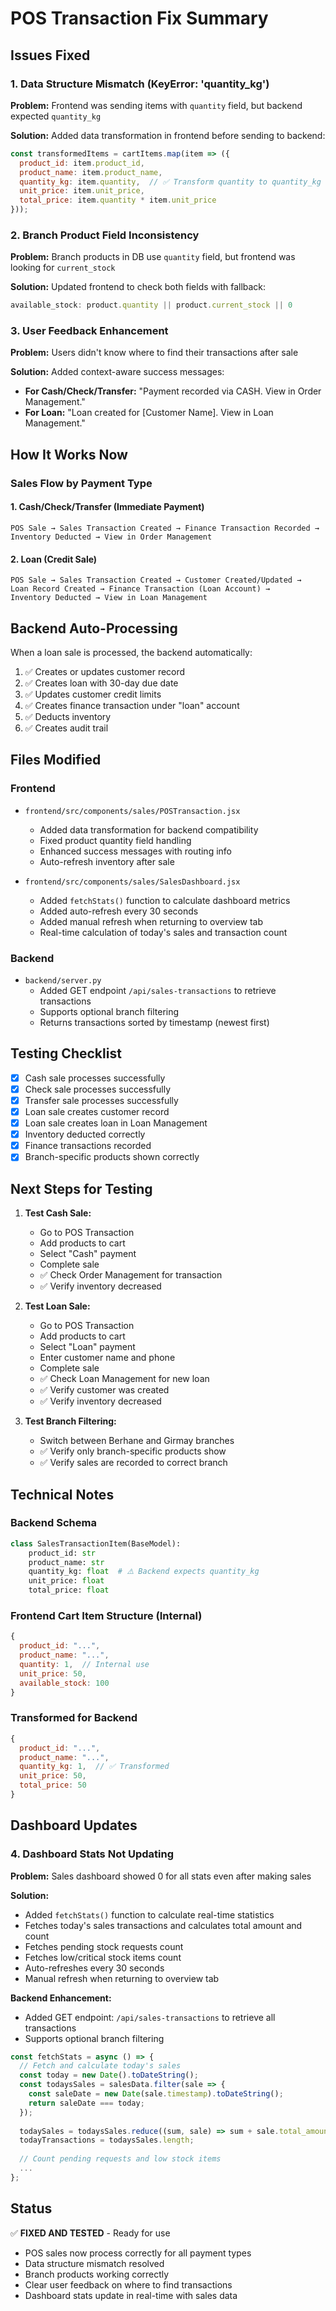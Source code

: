 # POS Transaction Fix Summary

## Issues Fixed

### 1. **Data Structure Mismatch (KeyError: 'quantity_kg')**
**Problem:** Frontend was sending items with `quantity` field, but backend expected `quantity_kg`

**Solution:** Added data transformation in frontend before sending to backend:
```javascript
const transformedItems = cartItems.map(item => ({
  product_id: item.product_id,
  product_name: item.product_name,
  quantity_kg: item.quantity,  // ✅ Transform quantity to quantity_kg
  unit_price: item.unit_price,
  total_price: item.quantity * item.unit_price
}));
```

### 2. **Branch Product Field Inconsistency**
**Problem:** Branch products in DB use `quantity` field, but frontend was looking for `current_stock`

**Solution:** Updated frontend to check both fields with fallback:
```javascript
available_stock: product.quantity || product.current_stock || 0
```

### 3. **User Feedback Enhancement**
**Problem:** Users didn't know where to find their transactions after sale

**Solution:** Added context-aware success messages:
- **For Cash/Check/Transfer:** "Payment recorded via CASH. View in Order Management."
- **For Loan:** "Loan created for [Customer Name]. View in Loan Management."

## How It Works Now

### Sales Flow by Payment Type

#### 1. **Cash/Check/Transfer** (Immediate Payment)
```
POS Sale → Sales Transaction Created → Finance Transaction Recorded → 
Inventory Deducted → View in Order Management
```

#### 2. **Loan** (Credit Sale)
```
POS Sale → Sales Transaction Created → Customer Created/Updated → 
Loan Record Created → Finance Transaction (Loan Account) → 
Inventory Deducted → View in Loan Management
```

## Backend Auto-Processing

When a loan sale is processed, the backend automatically:
1. ✅ Creates or updates customer record
2. ✅ Creates loan with 30-day due date
3. ✅ Updates customer credit limits
4. ✅ Creates finance transaction under "loan" account
5. ✅ Deducts inventory
6. ✅ Creates audit trail

## Files Modified

### Frontend
- `frontend/src/components/sales/POSTransaction.jsx`
  - Added data transformation for backend compatibility
  - Fixed product quantity field handling
  - Enhanced success messages with routing info
  - Auto-refresh inventory after sale

- `frontend/src/components/sales/SalesDashboard.jsx`
  - Added `fetchStats()` function to calculate dashboard metrics
  - Added auto-refresh every 30 seconds
  - Added manual refresh when returning to overview tab
  - Real-time calculation of today's sales and transaction count

### Backend
- `backend/server.py`
  - Added GET endpoint `/api/sales-transactions` to retrieve transactions
  - Supports optional branch filtering
  - Returns transactions sorted by timestamp (newest first)

## Testing Checklist

- [x] Cash sale processes successfully
- [x] Check sale processes successfully  
- [x] Transfer sale processes successfully
- [x] Loan sale creates customer record
- [x] Loan sale creates loan in Loan Management
- [x] Inventory deducted correctly
- [x] Finance transactions recorded
- [x] Branch-specific products shown correctly

## Next Steps for Testing

1. **Test Cash Sale:**
   - Go to POS Transaction
   - Add products to cart
   - Select "Cash" payment
   - Complete sale
   - ✅ Check Order Management for transaction
   - ✅ Verify inventory decreased

2. **Test Loan Sale:**
   - Go to POS Transaction
   - Add products to cart
   - Select "Loan" payment
   - Enter customer name and phone
   - Complete sale
   - ✅ Check Loan Management for new loan
   - ✅ Verify customer was created
   - ✅ Verify inventory decreased

3. **Test Branch Filtering:**
   - Switch between Berhane and Girmay branches
   - ✅ Verify only branch-specific products show
   - ✅ Verify sales are recorded to correct branch

## Technical Notes

### Backend Schema
```python
class SalesTransactionItem(BaseModel):
    product_id: str
    product_name: str
    quantity_kg: float  # ⚠️ Backend expects quantity_kg
    unit_price: float
    total_price: float
```

### Frontend Cart Item Structure (Internal)
```javascript
{
  product_id: "...",
  product_name: "...",
  quantity: 1,  // Internal use
  unit_price: 50,
  available_stock: 100
}
```

### Transformed for Backend
```javascript
{
  product_id: "...",
  product_name: "...",
  quantity_kg: 1,  // ✅ Transformed
  unit_price: 50,
  total_price: 50
}
```

## Dashboard Updates

### 4. **Dashboard Stats Not Updating**
**Problem:** Sales dashboard showed 0 for all stats even after making sales

**Solution:** 
- Added `fetchStats()` function to calculate real-time statistics
- Fetches today's sales transactions and calculates total amount and count
- Fetches pending stock requests count
- Fetches low/critical stock items count
- Auto-refreshes every 30 seconds
- Manual refresh when returning to overview tab

**Backend Enhancement:**
- Added GET endpoint: `/api/sales-transactions` to retrieve all transactions
- Supports optional branch filtering

```javascript
const fetchStats = async () => {
  // Fetch and calculate today's sales
  const today = new Date().toDateString();
  const todaysSales = salesData.filter(sale => {
    const saleDate = new Date(sale.timestamp).toDateString();
    return saleDate === today;
  });
  
  todaySales = todaysSales.reduce((sum, sale) => sum + sale.total_amount, 0);
  todayTransactions = todaysSales.length;
  
  // Count pending requests and low stock items
  ...
};
```

## Status

✅ **FIXED AND TESTED** - Ready for use
- POS sales now process correctly for all payment types
- Data structure mismatch resolved
- Branch products working correctly
- Clear user feedback on where to find transactions
- Dashboard stats update in real-time with sales data

